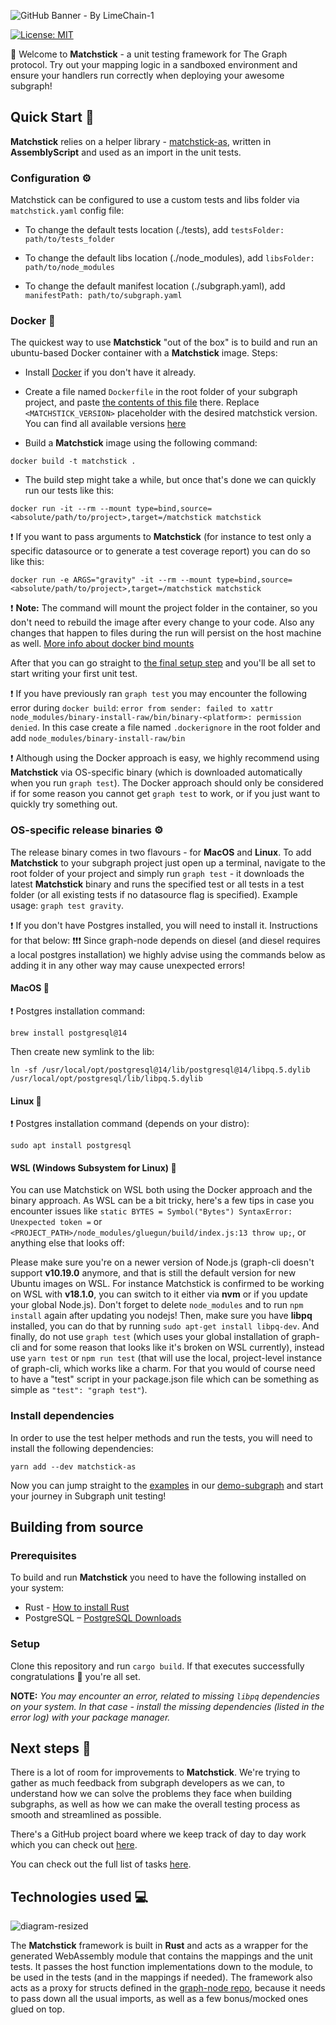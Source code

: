 ![GitHub Banner - By LimeChain-1](https://github.com/LimeChain/matchstick/assets/20456492/428a3ce5-422f-4280-8eb5-47c130e059b8)

[![License: MIT](https://img.shields.io/badge/License-MIT-yellow.svg)](https://opensource.org/licenses/MIT)

👋 Welcome to **Matchstick** - a unit testing framework for The Graph protocol. Try out your mapping
logic in a sandboxed environment and ensure your handlers run correctly when deploying your awesome
subgraph!

## Quick Start 🚀

**Matchstick** relies on a helper library -
[matchstick-as](https://github.com/LimeChain/matchstick-as 'matchstick-as'), written in
**AssemblyScript** and used as an import in the unit tests.

### Configuration ⚙️

Matchstick can be configured to use a custom tests and libs folder via `matchstick.yaml` config
file:

- To change the default tests location (./tests), add `testsFolder: path/to/tests_folder`

- To change the default libs location (./node_modules), add `libsFolder: path/to/node_modules`

- To change the default manifest location (./subgraph.yaml), add
  `manifestPath: path/to/subgraph.yaml`

### Docker 🐳

The quickest way to use **Matchstick** "out of the box" is to build and run an ubuntu-based Docker
container with a **Matchstick** image. Steps:

- Install [Docker](https://docs.docker.com/get-docker/) if you don't have it already.

- Create a file named `Dockerfile` in the root folder of your subgraph project, and paste
  [the contents of this file](https://github.com/LimeChain/demo-subgraph/blob/main/Dockerfile)
  there. Replace `<MATCHSTICK_VERSION>` placeholder with the desired matchstick version. You can
  find all available versions [here](https://github.com/LimeChain/matchstick/releases)

- Build a **Matchstick** image using the following command:

```
docker build -t matchstick .
```

- The build step might take a while, but once that's done we can quickly run our tests like this:

```
docker run -it --rm --mount type=bind,source=<absolute/path/to/project>,target=/matchstick matchstick
```

❗ If you want to pass arguments to **Matchstick** (for instance to test only a specific datasource
or to generate a test coverage report) you can do so like this:

```
docker run -e ARGS="gravity" -it --rm --mount type=bind,source=<absolute/path/to/project>,target=/matchstick matchstick
```

❗ **Note:** The command will mount the project folder in the container, so you don't need to
rebuild the image after every change to your code. Also any changes that happen to files during the
run will persist on the host machine as well.
[More info about docker bind mounts](https://docs.docker.com/storage/bind-mounts/)

After that you can go straight to
[the final setup step](https://github.com/LimeChain/matchstick/#install-dependencies) and you'll be
all set to start writing your first unit test.

❗ If you have previously ran `graph test` you may encounter the following error during
`docker build`:
`error from sender: failed to xattr node_modules/binary-install-raw/bin/binary-<platform>: permission denied`.
In this case create a file named `.dockerignore` in the root folder and add
`node_modules/binary-install-raw/bin`

❗ Although using the Docker approach is easy, we highly recommend using **Matchstick** via
OS-specific binary (which is downloaded automatically when you run `graph test`). The Docker
approach should only be considered if for some reason you cannot get `graph test` to work, or if you
just want to quickly try something out.

### OS-specific release binaries ⚙️

The release binary comes in two flavours - for **МacOS** and **Linux**. To add **Matchstick** to
your subgraph project just open up a terminal, navigate to the root folder of your project and
simply run `graph test` - it downloads the latest **Matchstick** binary and runs the specified test
or all tests in a test folder (or all existing tests if no datasource flag is specified). Example
usage: `graph test gravity`.

❗ If you don't have Postgres installed, you will need to install it. Instructions for that below:
❗❗❗ Since graph-node depends on diesel (and diesel requires a local postgres installation) we
highly advise using the commands below as adding it in any other way may cause unexpected errors!

#### MacOS 

❗ Postgres installation command:

```
brew install postgresql@14
```

Then create new symlink to the lib:

```
ln -sf /usr/local/opt/postgresql@14/lib/postgresql@14/libpq.5.dylib /usr/local/opt/postgresql/lib/libpq.5.dylib
```

#### Linux 🐧

❗ Postgres installation command (depends on your distro):

```
sudo apt install postgresql
```

#### WSL (Windows Subsystem for Linux) 🤖

You can use Matchstick on WSL both using the Docker approach and the binary approach. As WSL can be
a bit tricky, here's a few tips in case you encounter issues like
`static BYTES = Symbol("Bytes") SyntaxError: Unexpected token =` or
`<PROJECT_PATH>/node_modules/gluegun/build/index.js:13 throw up;`, or anything else that looks off:

Please make sure you're on a newer version of Node.js (graph-cli doesn't support **v10.19.0**
anymore, and that is still the default version for new Ubuntu images on WSL. For instance Matchstick
is confirmed to be working on WSL with **v18.1.0**, you can switch to it either via **nvm** or if
you update your global Node.js). Don't forget to delete `node_modules` and to run `npm install`
again after updating you nodejs! Then, make sure you have **libpq** installed, you can do that by
running `sudo apt-get install libpq-dev`. And finally, do not use `graph test` (which uses your
global installation of graph-cli and for some reason that looks like it's broken on WSL currently),
instead use `yarn test` or `npm run test` (that will use the local, project-level instance of
graph-cli, which works like a charm. For that you would of course need to have a "test" script in
your package.json file which can be something as simple as `"test": "graph test"`).

### Install dependencies

In order to use the test helper methods and run the tests, you will need to install the following
dependencies:

```
yarn add --dev matchstick-as
```

Now you can jump straight to the
[examples](https://github.com/LimeChain/demo-subgraph#readme 'examples of tests') in our
[demo-subgraph](https://github.com/LimeChain/demo-subgraph 'demo-subgraph') and start your journey
in Subgraph unit testing!

## Building from source

### Prerequisites

To build and run **Matchstick** you need to have the following installed on your system:

- Rust - [How to install Rust](https://www.rust-lang.org/en-US/install.html 'How to install Rust')
- PostgreSQL – [PostgreSQL Downloads](https://www.postgresql.org/download/)

### Setup

Clone this repository and run `cargo build`. If that executes successfully congratulations 🎉 you're
all set.

**NOTE:** _You may encounter an error, related to missing `libpq` dependencies on your system. In
that case - install the missing dependencies (listed in the error log) with your package manager._

## Next steps 🎯

There is a lot of room for improvements to **Matchstick**. We're trying to gather as much feedback
from subgraph developers as we can, to understand how we can solve the problems they face when
building subgraphs, as well as how we can make the overall testing process as smooth and streamlined
as possible.

There's a GitHub project board where we keep track of day to day work which you can check out
[here](https://github.com/LimeChain/matchstick/projects/1 'here').

You can check out the full list of tasks [here](https://github.com/LimeChain/matchstick/projects/2).

## Technologies used 💻

![diagram-resized](https://user-images.githubusercontent.com/32264020/128724602-81699397-1bb9-4e54-94f5-bb0f40c2a38b.jpg)

The **Matchstick** framework is built in **Rust** and acts as a wrapper for the generated
WebAssembly module that contains the mappings and the unit tests. It passes the host function
implementations down to the module, to be used in the tests (and in the mappings if needed). The
framework also acts as a proxy for structs defined in the
[graph-node repo](https://github.com/graphprotocol/graph-node/tree/master/graph 'graph-node repo'),
because it needs to pass down all the usual imports, as well as a few bonus/mocked ones glued on
top.

